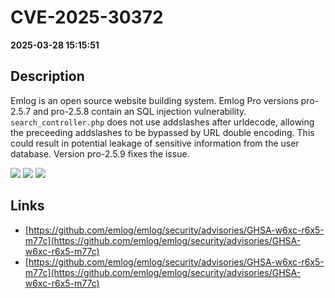 # CVE-2025-30372

**2025-03-28 15:15:51**

## Description
Emlog is an open source website building system. Emlog Pro versions pro-2.5.7 and pro-2.5.8 contain an SQL injection vulnerability. `search_controller.php` does not use addslashes after urldecode, allowing the preceeding addslashes to be bypassed by URL double encoding. This could result in potential leakage of sensitive information from the user database. Version pro-2.5.9 fixes the issue.

![](https://img.shields.io/static/v1?label=Score&message=7.7&color=red)
![](https://img.shields.io/static/v1?label=Severity&message=HIGH&color=red)
![](https://img.shields.io/static/v1?label=CWE&message=SQL&color=green)

## Links
- [https://github.com/emlog/emlog/security/advisories/GHSA-w6xc-r6x5-m77c](https://github.com/emlog/emlog/security/advisories/GHSA-w6xc-r6x5-m77c)
- [https://github.com/emlog/emlog/security/advisories/GHSA-w6xc-r6x5-m77c](https://github.com/emlog/emlog/security/advisories/GHSA-w6xc-r6x5-m77c)
